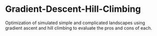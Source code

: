 # Gradient-Descent-Hill-Climbing
Optimization of simulated simple and complicated landscapes using gradient ascent and hill climbing to evaluate the pros and cons of each. 

